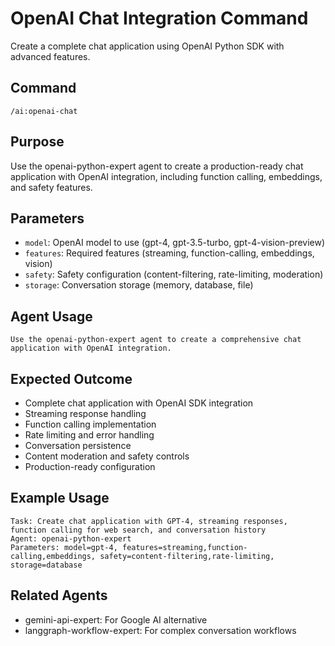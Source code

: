# OpenAI Chat Integration Command

Create a complete chat application using OpenAI Python SDK with advanced features.

## Command
```
/ai:openai-chat
```

## Purpose
Use the openai-python-expert agent to create a production-ready chat application with OpenAI integration, including function calling, embeddings, and safety features.

## Parameters
- `model`: OpenAI model to use (gpt-4, gpt-3.5-turbo, gpt-4-vision-preview)
- `features`: Required features (streaming, function-calling, embeddings, vision)
- `safety`: Safety configuration (content-filtering, rate-limiting, moderation)
- `storage`: Conversation storage (memory, database, file)

## Agent Usage
```
Use the openai-python-expert agent to create a comprehensive chat application with OpenAI integration.
```

## Expected Outcome
- Complete chat application with OpenAI SDK integration
- Streaming response handling
- Function calling implementation
- Rate limiting and error handling
- Conversation persistence
- Content moderation and safety controls
- Production-ready configuration

## Example Usage
```
Task: Create chat application with GPT-4, streaming responses, function calling for web search, and conversation history
Agent: openai-python-expert
Parameters: model=gpt-4, features=streaming,function-calling,embeddings, safety=content-filtering,rate-limiting, storage=database
```

## Related Agents
- gemini-api-expert: For Google AI alternative
- langgraph-workflow-expert: For complex conversation workflows